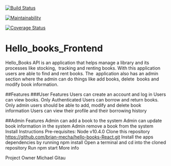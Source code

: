 [![Build Status](https://travis-ci.org/Michyjones/Hellobook_React.svg?branch=develop)](https://travis-ci.org/Michyjones/Hellobook_React)

[![Maintainability](https://api.codeclimate.com/v1/badges/180303ee13d81773a004/maintainability)](https://codeclimate.com/github/Michyjones/Hellobook_React/maintainability)

[![Coverage Status](https://coveralls.io/repos/github/Michyjones/Hellobook_React/badge.svg?branch=master)](https://coveralls.io/github/Michyjones/Hellobook_React?branch=master)
# Hello_books_Frontend

Hello_Books API is an application that helps manage a library and its processes like stocking, 
tracking and renting books. With this application users are able to find and rent books. The 
application also has an admin section where the admin can do things like add books, delete 
books and modify book information.

##Features
###User Features
Users can create an account and log in
Users can view books.
Only Authenticated Users can borrow and return books.
Only admin users should be able to add, modify and delete book information
Users can view their profile and their borrowing history

##Admin Features
Admin can add a book to the system
Admin can update book information in the system
Admin remove a book from the system
Install Instructions
Pre-requisites: Node v10.4.0
Clone this repository https://github.com/brian-mecha/hello-books-React.git
Install the apps dependencies by running npm install
Open a terminal and cd into the cloned repository
Run npm start
More info

Project Owner
Michael Gitau